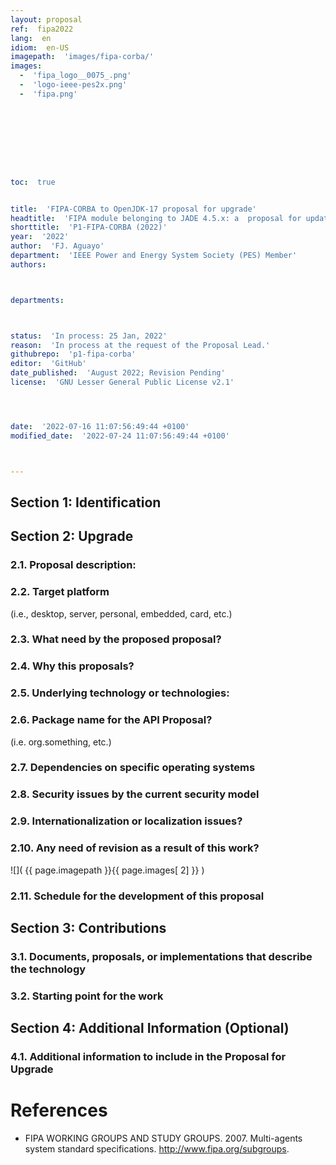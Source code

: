```yaml
---
layout: proposal
ref:  fipa2022
lang:  en
idiom:  en-US
imagepath:  'images/fipa-corba/'
images:
  -  'fipa_logo__0075_.png'
  -  'logo-ieee-pes2x.png'
  -  'fipa.png'









toc:  true


title:  'FIPA-CORBA to OpenJDK-17 proposal for upgrade'
headtitle:  'FIPA module belonging to JADE 4.5.x: a  proposal for update to OpenJDK-17 and Java Platform Module System with embedded GlassFish CORBA ORB.'
shorttitle:  'P1-FIPA-CORBA (2022)'
year:  '2022'
author:  'FJ. Aguayo'
department:  'IEEE Power and Energy System Society (PES) Member'
authors:



departments:



status:  'In process: 25 Jan, 2022'
reason:  'In process at the request of the Proposal Lead.'
githubrepo:  'p1-fipa-corba'
editor:  'GitHub'
date_published:  'August 2022; Revision Pending'
license:  'GNU Lesser General Public License v2.1'




date:  '2022-07-16 11:07:56:49:44 +0100'
modified_date:  '2022-07-24 11:07:56:49:44 +0100'



---
```








  

##   Section 1: Identification




##   Section 2: Upgrade



###  2.1. Proposal description:




###  2.2. Target platform


(i.e., desktop, server, personal, embedded, card, etc.)




###  2.3. What need by the proposed proposal?





###  2.4. Why this proposals?








###  2.5. Underlying technology or technologies:












###  2.6. Package name for the API Proposal?

(i.e. org.something, etc.)













###  2.7. Dependencies on specific operating systems













###  2.8. Security issues by the current security model















###  2.9. Internationalization or localization issues?
















###  2.10. Any need of revision as a result of this work?






![]( {{ page.imagepath }}{{ page.images[ 2] }} )










###  2.11. Schedule for the development of this proposal


















##   Section 3: Contributions




###  3.1. Documents, proposals, or implementations that describe the technology















###  3.2. Starting point for the work




















##   Section 4: Additional Information (Optional)












###  4.1. Additional information to include in the Proposal for Upgrade















# References

-  FIPA WORKING GROUPS AND STUDY GROUPS. 2007. Multi-agents system standard specifications. http://www.fipa.org/subgroups.

